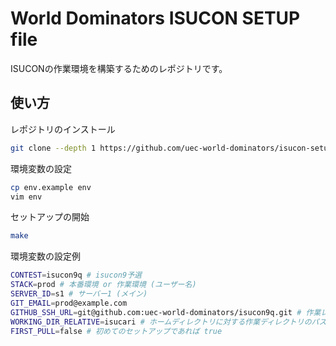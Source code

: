 # World Dominators ISUCON SETUP file

ISUCONの作業環境を構築するためのレポジトリです。

## 使い方

レポジトリのインストール

```sh
git clone --depth 1 https://github.com/uec-world-dominators/isucon-setup
```

環境変数の設定

```sh
cp env.example env
vim env
```

セットアップの開始

```sh
make
```

環境変数の設定例

```sh
CONTEST=isucon9q # isucon9予選
STACK=prod # 本番環境 or 作業環境 (ユーザー名)
SERVER_ID=s1 # サーバー1 (メイン)
GIT_EMAIL=prod@example.com
GITHUB_SSH_URL=git@github.com:uec-world-dominators/isucon9q.git # 作業レポジトリ
WORKING_DIR_RELATIVE=isucari # ホームディレクトリに対する作業ディレクトリのパス
FIRST_PULL=false # 初めてのセットアップであれば true
```
